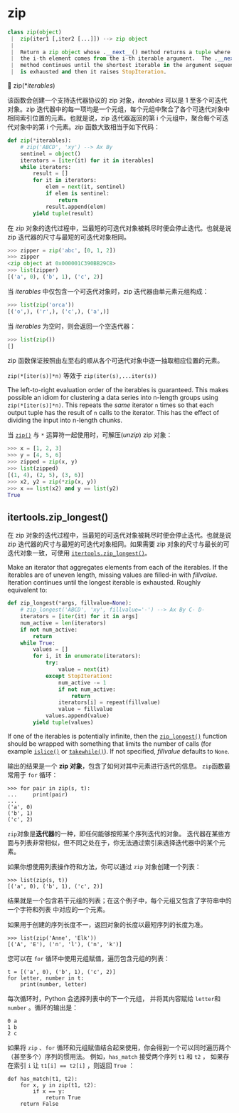 # zip

```python
class zip(object)
 |  zip(iter1 [,iter2 [...]]) --> zip object
 |  
 |  Return a zip object whose .__next__() method returns a tuple where
 |  the i-th element comes from the i-th iterable argument.  The .__next__()
 |  method continues until the shortest iterable in the argument sequence
 |  is exhausted and then it raises StopIteration.
```

🔨 zip(\**iterables*)

该函数会创建一个支持迭代器协议的 zip 对象，*iterables* 可以是 1 至多个可迭代对象。zip 迭代器中的每一项均是一个元组，每个元组中聚合了各个可迭代对象中相同索引位置的元素。也就是说，zip 迭代器返回的第 i 个元组中，聚合每个可迭代对象中的第 i 个元素。zip 函数大致相当于如下代码：

```python
def zip(*iterables):
    # zip('ABCD', 'xy') --> Ax By
    sentinel = object()
    iterators = [iter(it) for it in iterables]
    while iterators:
        result = []
        for it in iterators:
            elem = next(it, sentinel)
            if elem is sentinel:
                return
            result.append(elem)
        yield tuple(result)
```

在 zip 对象的迭代过程中，当最短的可迭代对象被耗尽时便会停止迭代。也就是说 zip 迭代器的尺寸与最短的可迭代对象相同。

```python
>>> zipper = zip('abc', [0, 1, 2])
>>> zipper
<zip object at 0x000001C390BB29C8>
>>> list(zipper)
[('a', 0), ('b', 1), ('c', 2)]
```

当 *iterables* 中仅包含一个可迭代对象时，zip 迭代器由单元素元组构成：

```python
>>> list(zip('orca'))
[('o',), ('r',), ('c',), ('a',)]
```

当 *iterables* 为空时，则会返回一个空迭代器：

```python
>>> list(zip())
[]
```

zip 函数保证按照由左至右的顺从各个可迭代对象中逐一抽取相应位置的元素。

`zip(*[iter(s)]*n)` 等效于 `zip(iter(s),...iter(s))` 

The left-to-right evaluation order of the iterables is guaranteed. This makes possible an idiom for clustering a data series into n-length groups using `zip(*[iter(s)]*n)`. This repeats the *same* iterator `n` times so that each output tuple has the result of `n` calls to the iterator. This has the effect of dividing the input into n-length chunks.



当 [`zip()`](https://docs.python.org/3.7/library/functions.html#zip) 与 `*` 运算符一起使用时，可解压(*unzip*) zip 对象：

```python
>>> x = [1, 2, 3]
>>> y = [4, 5, 6]
>>> zipped = zip(x, y)
>>> list(zipped)
[(1, 4), (2, 5), (3, 6)]
>>> x2, y2 = zip(*zip(x, y))
>>> x == list(x2) and y == list(y2)
True
```

## itertools.zip_longest()

在 zip 对象的迭代过程中，当最短的可迭代对象被耗尽时便会停止迭代。也就是说 zip 迭代器的尺寸与最短的可迭代对象相同。如果需要 zip 对象的尺寸与最长的可迭代对象一致，可使用 [`itertools.zip_longest()`](https://docs.python.org/3.7/library/itertools.html#itertools.zip_longest)。

Make an iterator that aggregates elements from each of the iterables. If the iterables are of uneven length, missing values are filled-in with *fillvalue*. Iteration continues until the longest iterable is exhausted. Roughly equivalent to:

```python
def zip_longest(*args, fillvalue=None):
    # zip_longest('ABCD', 'xy', fillvalue='-') --> Ax By C- D-
    iterators = [iter(it) for it in args]
    num_active = len(iterators)
    if not num_active:
        return
    while True:
        values = []
        for i, it in enumerate(iterators):
            try:
                value = next(it)
            except StopIteration:
                num_active -= 1
                if not num_active:
                    return
                iterators[i] = repeat(fillvalue)
                value = fillvalue
            values.append(value)
        yield tuple(values)
```

If one of the iterables is potentially infinite, then the [`zip_longest()`](https://docs.python.org/3.7/library/itertools.html#itertools.zip_longest) function should be wrapped with something that limits the number of calls (for example [`islice()`](https://docs.python.org/3.7/library/itertools.html#itertools.islice) or [`takewhile()`](https://docs.python.org/3.7/library/itertools.html#itertools.takewhile)). If not specified, *fillvalue* defaults to `None`.





输出的结果是一个 **zip 对象**，包含了如何对其中元素进行迭代的信息。 `zip`函数最常用于 `for` 循环：

```
>>> for pair in zip(s, t):
...     print(pair)
...
('a', 0)
('b', 1)
('c', 2)
```

`zip`对象是**迭代器**的一种，即任何能够按照某个序列迭代的对象。 迭代器在某些方面与列表非常相似，但不同之处在于，你无法通过索引来选择迭代器中的某个元素。

如果你想使用列表操作符和方法，你可以通过 `zip` 对象创建一个列表：

```
>>> list(zip(s, t))
[('a', 0), ('b', 1), ('c', 2)]
```

结果就是一个包含若干元组的列表；在这个例子中，每个元组又包含了字符串中的一个字符和列表 中对应的一个元素。

如果用于创建的序列长度不一，返回对象的长度以最短序列的长度为准。

```
>>> list(zip('Anne', 'Elk'))
[('A', 'E'), ('n', 'l'), ('n', 'k')]
```

您可以在 `for` 循环中使用元组赋值，遍历包含元组的列表：

```
t = [('a', 0), ('b', 1), ('c', 2)]
for letter, number in t:
    print(number, letter)
```

每次循环时，Python 会选择列表中的下一个元组， 并将其内容赋给 `letter`和 `number` 。循环的输出是：

```
0 a
1 b
2 c
```

如果将 `zip` 、`for` 循环和元组赋值结合起来使用，你会得到一个可以同时遍历两个（甚至多个）序列的惯用法。 例如，`has_match` 接受两个序列 `t1` 和 `t2` ， 如果存在索引 `i` 让 `t1[i] == t2[i]` ，则返回 `True` ：

```
def has_match(t1, t2):
    for x, y in zip(t1, t2):
        if x == y:
            return True
    return False
```